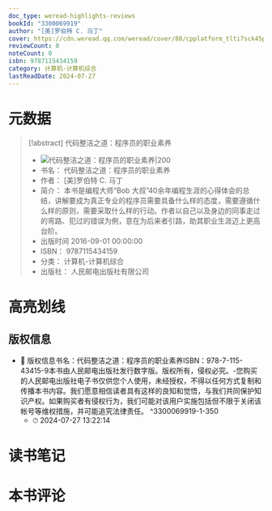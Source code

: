 ```yaml
---
doc_type: weread-highlights-reviews
bookId: "3300069919"
author: "[美]罗伯特 C. 马丁"
cover: https://cdn.weread.qq.com/weread/cover/88/cpplatform_tlti7sck45po4oxyrwcmxi/t7_cpplatform_tlti7sck45po4oxyrwcmxi1693555589.jpg
reviewCount: 0
noteCount: 0
isbn: 9787115434159
category: 计算机-计算机综合
lastReadDate: 2024-07-27
---
```

# 元数据
> [!abstract] 代码整洁之道：程序员的职业素养
> - ![ 代码整洁之道：程序员的职业素养|200](https://cdn.weread.qq.com/weread/cover/88/cpplatform_tlti7sck45po4oxyrwcmxi/t7_cpplatform_tlti7sck45po4oxyrwcmxi1693555589.jpg)
> - 书名： 代码整洁之道：程序员的职业素养
> - 作者： [美]罗伯特 C. 马丁
> - 简介： 本书是编程大师“Bob 大叔”40余年编程生涯的心得体会的总结，讲解要成为真正专业的程序员需要具备什么样的态度，需要遵循什么样的原则，需要采取什么样的行动。作者以自己以及身边的同事走过的弯路、犯过的错误为例，意在为后来者引路，助其职业生涯迈上更高台阶。
> - 出版时间 2016-09-01 00:00:00
> - ISBN： 9787115434159
> - 分类： 计算机-计算机综合
> - 出版社： 人民邮电出版社有限公司

# 高亮划线

## 版权信息


- 📌 版权信息书名：代码整洁之道：程序员的职业素养ISBN：978-7-115-43415-9本书由人民邮电出版社发行数字版。版权所有，侵权必究。-您购买的人民邮电出版社电子书仅供您个人使用，未经授权，不得以任何方式复制和传播本书内容。我们愿意相信读者具有这样的良知和觉悟，与我们共同保护知识产权。如果购买者有侵权行为，我们可能对该用户实施包括但不限于关闭该帐号等维权措施，并可能追究法律责任。 ^3300069919-1-350
    - ⏱ 2024-07-27 13:22:14 
# 读书笔记

# 本书评论
